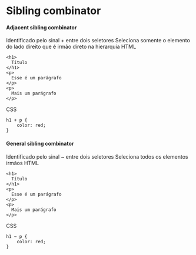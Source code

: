 
# Sibling combinator

#### Adjacent sibling combinator

Identificado pelo sinal + entre dois seletores
Seleciona somente o elemento do lado direito que é irmão direto na hierarquia
HTML
```
<h1>
  Título
</h1>
<p>
  Esse é um parágrafo
</p>
<p>
  Mais um parágrafo
</p>
```

CSS
```
h1 + p {
	color: red;
}
```


#### General sibling combinator

Identificado pelo sinal ~ entre dois seletores
Seleciona todos os elementos irmãos
HTML
```
<h1>
  Título
</h1>
<p>
  Esse é um parágrafo
</p>
<p>
  Mais um parágrafo
</p>
```

CSS
```
h1 ~ p {
	color: red;
}
```
